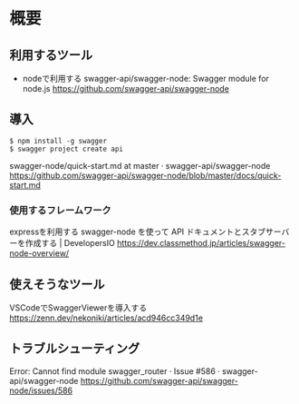 # 概要

## 利用するツール

* nodeで利用する
swagger-api/swagger-node: Swagger module for node.js https://github.com/swagger-api/swagger-node

## 導入

```
$ npm install -g swagger
$ swagger project create api
```

swagger-node/quick-start.md at master · swagger-api/swagger-node https://github.com/swagger-api/swagger-node/blob/master/docs/quick-start.md

### 使用するフレームワーク

expressを利用する
swagger-node を使って API ドキュメントとスタブサーバーを作成する | DevelopersIO https://dev.classmethod.jp/articles/swagger-node-overview/

## 使えそうなツール

VSCodeでSwaggerViewerを導入する https://zenn.dev/nekoniki/articles/acd946cc349d1e

## トラブルシューティング

Error: Cannot find module swagger_router · Issue #586 · swagger-api/swagger-node https://github.com/swagger-api/swagger-node/issues/586